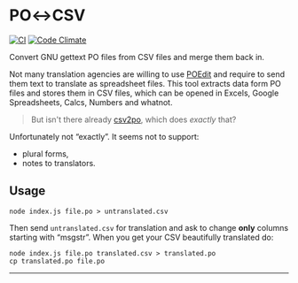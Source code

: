 PO↔CSV
======

[![CI](https://github.com/marek-saji/po-csv/actions/workflows/ci.yml/badge.svg)](https://github.com/marek-saji/po-csv/actions/workflows/ci.yml)
[![Code Climate](https://codeclimate.com/github/marek-saji/po-csv/badges/gpa.svg)](https://codeclimate.com/github/marek-saji/po-csv)


Convert GNU gettext PO files from CSV files and merge them back in.

Not many translation agencies are willing to use [POEdit] and require to
send them text to translate as spreadsheet files. This tool extracts
data form PO files and stores them in CSV files, which can be opened in
Excels, Google Spreadsheets, Calcs, Numbers and whatnot.

> But isn't there already [csv2po], which does _exactly_ that?

Unfortunately not “exactly”. It seems not to support:

- plural forms,
- notes to translators.


Usage
-----

    node index.js file.po > untranslated.csv

Then send `untranslated.csv` for translation and ask to change **only**
columns starting with “msgstr”. When you get your CSV beautifully
translated do:

    node index.js file.po translated.csv > translated.po
    cp translated.po file.po


______
[POEdit]: http://poedit.net/
[csv2po]: http://translate-toolkit.readthedocs.org/en/latest/commands/csv2po.html

